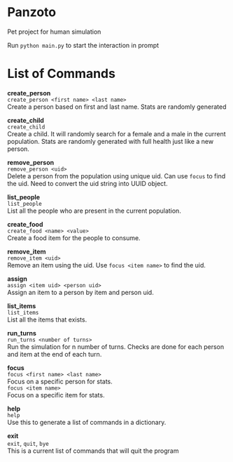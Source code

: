 # Panzoto
Pet project for human simulation

Run `python main.py` to start the interaction in prompt

# List of Commands
**create_person**  
`create_person <first name> <last name>`  
Create a person based on first and last name. Stats are randomly generated

**create_child**  
`create_child`  
Create a child. It will randomly search for a female and a male in the current population. Stats are randomly generated with full health just like a new person. 

**remove_person**  
`remove_person <uid>`  
Delete a person from the population using unique uid. Can use `focus` to find the uid. Need to convert the uid string into UUID object.

**list_people**  
`list_people`  
List all the people who are present in the current population.  

**create_food**  
`create_food <name> <value>`  
Create a food item for the people to consume. 

**remove_item**  
`remove_item <uid>`  
Remove an item using the uid. Use `focus <item name>` to find the uid. 

**assign**  
`assign <item uid> <person uid>`    
Assign an item to a person by item and person uid. 

**list_items**  
`list_items`  
List all the items that exists. 

**run_turns**  
`run_turns <number of turns>`  
Run the simulation for n number of turns. Checks are done for each person and item at the end of each turn.

**focus**  
`focus <first name> <last name>`  
Focus on a specific person for stats.  
`focus <item name>`  
Focus on a specific item for stats. 

**help**  
`help`  
Use this to generate a list of commands in a dictionary. 

**exit**  
`exit`, `quit`, `bye`  
This is a current list of commands that will quit the program

